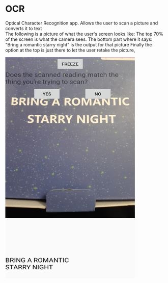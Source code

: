 # OCR
Optical Character Recognition app. Allows the user to scan a picture and converts it to text<br>
The following is a picture of what the user's screen looks like:
The top 70% of the screen is what the camera sees.
The bottom part where it says: "Bring a romantic starry night" is the output for that picture
Finally the option at the top is just there to let the user retake the picture,

<img src="https://github.com/taha5322/OCR/blob/master/app/src/main/res/drawable/screenshot.jpg " width="407.45" height="693" />
